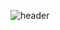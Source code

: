 ![header](https://capsule-render.vercel.app/api?type=Rounded&color=auto&height=200&section=header&text=Subin%20Kim&desc=Hello,World%20I'm&descSize=20&descAlign=37&descAlignY=3&fontSize=40&animation=twinkling)
